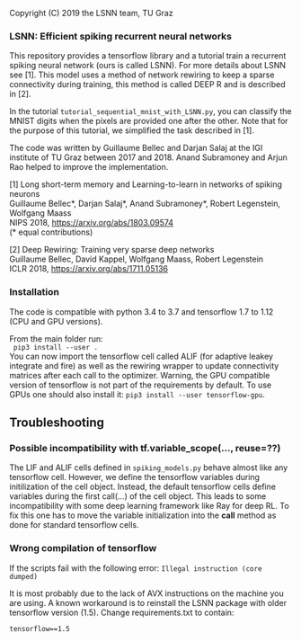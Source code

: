 Copyright (C) 2019 the LSNN team, TU Graz

### LSNN: Efficient spiking recurrent neural networks

This repository provides a tensorflow library and a tutorial train a recurrent spiking neural network (ours is called LSNN).
For more details about LSNN see [1]. This model uses a method of network rewiring to keep a sparse connectivity during training, this method is called DEEP R and is described in [2].

In the tutorial `tutorial_sequential_mnist_with_LSNN.py`, you can classify the MNIST digits when the pixels are provided one after the other.
Note that for the purpose of this tutorial, we simplified the task described in [1].

The code was written by Guillaume Bellec and Darjan Salaj at the IGI institute of TU Graz between 2017 and 2018. Anand Subramoney and Arjun Rao helped to improve the implementation.

[1] Long short-term memory and Learning-to-learn in networks of spiking neurons  
Guillaume Bellec*, Darjan Salaj*, Anand Subramoney*, Robert Legenstein, Wolfgang Maass  
NIPS 2018, https://arxiv.org/abs/1803.09574  
(\* equal contributions)

[2] Deep Rewiring: Training very sparse deep networks  
Guillaume Bellec, David Kappel, Wolfgang Maass, Robert Legenstein  
ICLR 2018, https://arxiv.org/abs/1711.05136


### Installation
The code is compatible with python 3.4 to 3.7 and tensorflow 1.7 to 1.12 (CPU and GPU versions).

From the main folder run:  
`` pip3 install --user .``  
You can now import the tensorflow cell called ALIF (for adaptive leakey integrate and fire) as well as the rewiring wrapper to update connectivity matrices after each call to the optimizer.
Warning, the GPU compatible version of tensorflow is not part of the requirements by default.
To use GPUs one should also install it:
 ``pip3 install --user tensorflow-gpu``.

## Troubleshooting

### Possible incompatibility with tf.variable_scope(..., reuse=??)
The LIF and ALIF cells defined in `spiking_models.py` behave almost like any tensorflow cell. However, we define the tensorflow variables during initilization of the cell object.
Instead, the default tensorflow cells define variables during the first call(...) of the cell object.
This leads to some incompatibility with some deep learning framework like Ray for deep RL.
To fix this one has to move the variable initialization into the __call__ method as done for standard tensorflow cells.

### Wrong compilation of tensorflow

If the scripts fail with the following error:
`` Illegal instruction (core dumped) ``

It is most probably due to the lack of AVX instructions on the machine you are using.
A known workaround is to reinstall the LSNN package with older tensorflow version (1.5).
Change requirements.txt to contain:

`` tensorflow==1.5 ``
